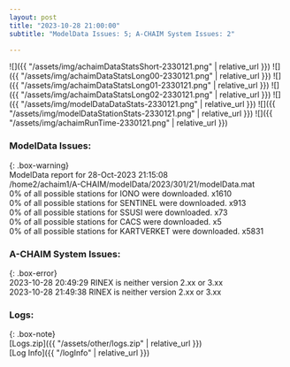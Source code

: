 ```yaml
---
layout: post
title: "2023-10-28 21:00:00"
subtitle: "ModelData Issues: 5; A-CHAIM System Issues: 2"

---
```


![]({{ "/assets/img/achaimDataStatsShort-2330121.png" | relative_url }})
![]({{ "/assets/img/achaimDataStatsLong00-2330121.png" | relative_url }})
![]({{ "/assets/img/achaimDataStatsLong01-2330121.png" | relative_url }})
![]({{ "/assets/img/achaimDataStatsLong02-2330121.png" | relative_url }})
![]({{ "/assets/img/modelDataDataStats-2330121.png" | relative_url }})
![]({{ "/assets/img/modelDataStationStats-2330121.png" | relative_url }})
![]({{ "/assets/img/achaimRunTime-2330121.png" | relative_url }})


### ModelData Issues:  
  
{: .box-warning}  
 ModelData report for 28-Oct-2023 21:15:08   
 /home2/achaim1/A-CHAIM/modelData/2023/301/21/modelData.mat   
 0% of all possible stations for IONO were downloaded. x1610   
 0% of all possible stations for SENTINEL were downloaded. x913   
 0% of all possible stations for SSUSI were downloaded. x73   
 0% of all possible stations for CACS were downloaded. x5   
 0% of all possible stations for KARTVERKET were downloaded. x5831   
  
### A-CHAIM System Issues:  
  
{: .box-error}  
2023-10-28 20:49:29 RINEX is neither version 2.xx or 3.xx  
2023-10-28 21:49:38 RINEX is neither version 2.xx or 3.xx  

### Logs:  
  
{: .box-note}  
[Logs.zip]({{ "/assets/other/logs.zip" | relative_url }})  
[Log Info]({{ "/logInfo" | relative_url }})  
